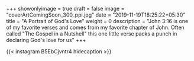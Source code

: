 +++
showonlyimage = true
draft = false
image = "coverArtComingSoon_300_ppi.jpg"
date = "2019-11-19T18:25:22+05:30"
title = "A Portrait of God's Love"
weight = 0
description = "John 3:16 is one of my favorite verses and comes from my favorite chapter of John. Often called &quot;The Gospel in a Nutshell&quot; this one little verse packs a punch in declaring God's love for us"
+++


{{< instagram B5EbCjvntr4 hidecaption >}}

